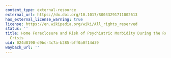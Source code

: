 ```yaml
---
content_type: external-resource
external_url: https://dx.doi.org/10.1017/S0033291711002613
has_external_license_warning: true
license: https://en.wikipedia.org/wiki/All_rights_reserved
status: ''
title: Home Foreclosure and Risk of Psychiatric Morbidity During the Recent Financial
  Crisis
uid: 024d8190-d9bc-4c7a-b285-bff0a0f14d39
wayback_url: ''
---
```

